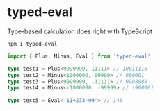 # typed-eval

Type-based calculation does right with TypeScript

```
npm i typed-eval
```

```ts
import { Plus, Minus, Eval } from 'typed-eval'

type test1 = Plus<9999999, 11111> // 10011110
type test2 = Minus<1000000, 99999> // 900001
type test3 = Plus<9999999, -11111> // 9988888
type test4 = Minus<-1000000, -99999> // -900001

type test5 = Eval<'11+233-99'> // 145
```
